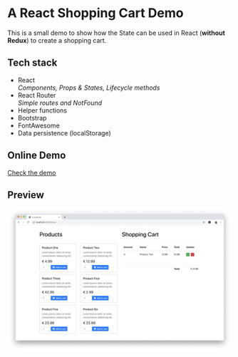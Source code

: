 # A React Shopping Cart Demo

This is a small demo to show how the State can be used in React (**without Redux**) to create a shopping cart.

## Tech stack

- React  
  _Components, Props & States, Lifecycle methods_
- React Router  
  _Simple routes and NotFound_
- Helper functions
- Bootstrap
- FontAwesome
- Data persistence (localStorage)

## Online Demo

[Check the demo](https://simple-react-shop.m4r28.now.sh/)

## Preview

![preview](./preview.png)

